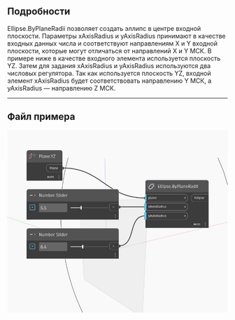 ## Подробности
Ellipse.ByPlaneRadii позволяет создать эллипс в центре входной плоскости. Параметры xAxisRadius и yAxisRadius принимают в качестве входных данных числа и соответствуют направлениям X и Y входной плоскости, которые могут отличаться от направлений X и Y МСК. В примере ниже в качестве входного элемента используется плоскость YZ. Затем для задания xAxisRadius и yAxisRadius используются два числовых регулятора. Так как используется плоскость YZ, входной элемент xAxisRadius будет соответствовать направлению Y МСК, а yAxisRadius — направлению Z МСК.
___
## Файл примера

![ByPlaneRadii](./Autodesk.DesignScript.Geometry.Ellipse.ByPlaneRadii_img.jpg)


